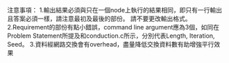 注意事項：
1.輸出結果必須與只在一個node上執行的結果相同，即只有一行輸出且答案必須一樣，請注意最初及最後的部份。
   請不要更改輸出格式。
2.Requirement的部份有點小錯誤，command line argument應為3個，如同在Problem Statement所提及和conduction.c所示，分別代表Length, Iteration, Seed。
3.資料經網路交換會有overhead，盡量降低交換資料數有助增強平行效果
